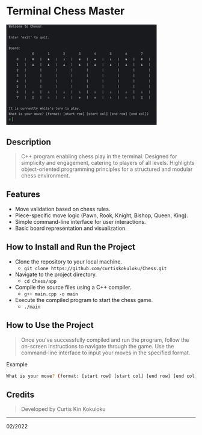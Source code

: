 # Terminal Chess Master

<img src="chess-demo.gif" width="400"/>

## Description

> C++ program enabling chess play in the terminal. Designed for simplicity and engagement, catering to players of all levels. Highlights object-oriented programming principles for a structured and modular chess environment.

## Features

- Move validation based on chess rules.
- Piece-specific move logic (Pawn, Rook, Knight, Bishop, Queen, King).
- Simple command-line interface for user interactions.
- Basic board representation and visualization.

## How to Install and Run the Project

- Clone the repository to your local machine.
  - `git clone https://github.com/curtiskokuloku/Chess.git`
- Navigate to the project directory.
  - `cd Chess/app`
- Compile the source files using a C++ compiler.
  - `g++ main.cpp -o main`
- Execute the compiled program to start the chess game.
  - `./main`

## How to Use the Project

> Once you've successfully compiled and run the program, follow the on-screen instructions
> to navigate through the game.
> Use the command-line interface to input your moves in the specified format.

Example

```bash
What is your move? (format: [start row] [start col] [end row] [end col])
```

## Credits

> Developed by Curtis Kin Kokuloku
---
02/2022

